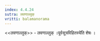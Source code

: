 ```yaml
---
index: 4.4.24
sutra: लवणाल्लुक्
vritti: balamanorama
---
```


<<लवणाल्लुक्>> - लवणाल्लुक् ।पूर्वसूत्रविहितस्ये॑ति शेषः । 